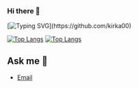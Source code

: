 ### Hi there 👋

[![Typing SVG](https://readme-typing-svg.herokuapp.com?color=%2336BCF7&lines=Hey,+I'm+Kirill,+Python+Developer.)](https://github.com/kirka00)

[![Top Langs](https://github-readme-stats.vercel.app/api/top-langs/?username=kirka00&theme=radical&title_color=blue)](https://github.com/kirka00)
[![Top Langs](https://github-readme-stats.vercel.app/api?username=kirka00&show_icons=true&theme=radical&title_color=blue)](https://github.com/kirka00)

## Ask me 💬 
- [Email](https://kir.kobzev.ill@gmail.com)



